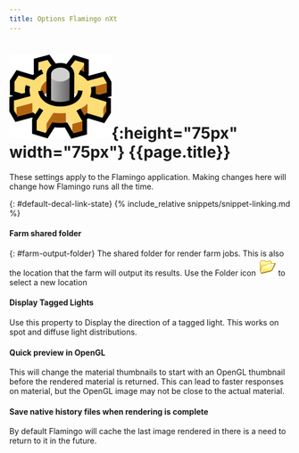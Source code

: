 ```yaml
---
title: Options Flamingo nXt
---
```



# ![images/options.svg](images/options.svg){:height="75px" width="75px"} {{page.title}}
These settings apply to the Flamingo application.  Making changes here will change how Flamingo runs all the time.

{: #default-decal-link-state}
{% include_relative snippets/snippet-linking.md %}

#### Farm shared folder
{: #farm-output-folder}
The shared folder for render farm jobs. This is also the location that the farm will output its results. Use the Folder icon ![images/folderopen32x32.png](images/folderopen32x32.png) to select a new location

#### Display Tagged Lights
Use this property to Display the direction of a tagged light.  This works on spot and diffuse light distributions.

#### Quick preview in OpenGL
This will change the material thumbnails to start with an OpenGL thumbnail before the rendered material is returned.  This can lead to faster responses on material, but the OpenGL image may not be close to the actual material.

#### Save native history files when rendering is complete
By default Flamingo will cache the last image rendered in there is a need to return to it in the future.
